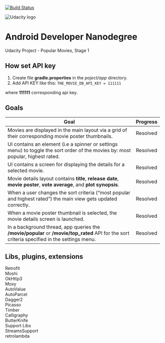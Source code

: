 [![Build Status](https://travis-ci.org/Mahtalitet/udacity-project1.svg?branch=master)](https://travis-ci.org/Mahtalitet/udacity-project1)

![Udacity logo](https://www.kartikarora.me/img/blog/nanodegree/andnano.jpeg)

# Android Developer Nanodegree
Udacity Project - Popular Movies, Stage 1

## How set API key
1. Create file **gradle.properties** in the _poject/app_ directory.
2. Add API KEY like this:
`THE_MOVIE_DB_API_KEY = 111111`

where **111111** corresponding api key.

## Goals
Goal | Progress
------------ | -------------
Movies are displayed in the main layout via a grid of their corresponding movie poster thumbnails. | Resolved 
UI contains an element (i.e a spinner or settings menu) to toggle the sort order of the movies by: most popular, highest rated. | Resolved
UI contains a screen for displaying the details for a selected movie. | Resolved
Movie details layout contains **title**, **release date**, **movie poster**, **vote average**, and **plot synopsis**. | Resolved
When a user changes the sort criteria (“most popular and highest rated”) the main view gets updated correctly. | Resolved
When a movie poster thumbnail is selected, the movie details screen is launched. | Resolved
In a background thread, app queries the **/movie/popular** or **/movie/top_rated** API for the sort criteria specified in the settings menu. | Resolved

## Libs, plugins, extensions
Retrofit</br>
Moshi</br>
OkHttp3</br>
Moxy</br>
AutoValue</br>
AutoParcel</br>
Dagger2</br>
Picasso</br>
Timber</br>
Calligraphy</br>
ButterKnife</br>
Support Libs</br>
StreamsSupport</br>
retrolambda</br>

